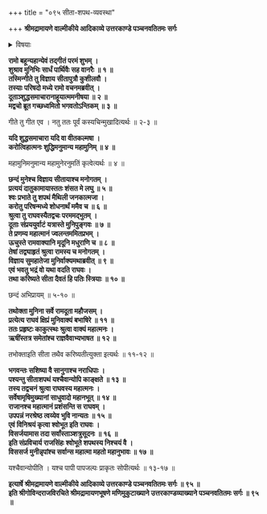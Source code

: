+++
title = "०९५ सीता-शपथ-व्यवस्था"

+++
**श्रीमद्रामायणे वाल्मीकीये आदिकाव्ये उत्तरकाण्डे पञ्चनवतितमः सर्गः**


<details><summary>विषयाः</summary>

बहु-कालं सभा-मध्ये कुश-लव-गीत-रामायणं श्रुतवता रामेण  
रामायण-वचनाद् एव कुश-लवयोः सीता-सुतत्व-विज्ञानम् ॥ १ ॥  
तथा प्रत्ययोत्पादनेन  
लोकापवादापनोदन-पूर्वकं  
निज-शुद्धि--प्रख्यापनाय शपथ-करणे  
सीता-भावावगमाय  
वाल्मीकिं प्रति दूत-प्रेषणम् ॥ २ ॥  
दूत-मुखाच् छपथ-करणे  
सीताङ्गीकरण-श्रवण-हृष्टेन रामेण  
सकल-सभास्तारान्+++(=??)+++ प्रति परेद्युः प्रभाते  
प्रवर्तिष्यमाण-सीता-शपथ-दर्शन--प्रार्थना-पूर्वकं तेषां विसर्जनम् ॥ ३ ॥
</details>


**रामो बहून्यहान्येवं तद्गीतं परमं शुभम् ।  
शुश्राव मुनिभिः सार्धं पार्थिवैः सह वानरैः ॥ १ ॥  
तस्मिन्गीते तु विज्ञाय सीतापुत्रौ कुशीलवौ ।  
तस्याः परिषदो मध्ये रामो वचनमब्रवीत् ।  
दूताञ्शुद्धसमाचारानाहूयात्ममनीषया ॥ २ ॥  
मद्वचो ब्रूत गच्छध्वमितो भगवतोऽन्तिकम् ॥ ३ ॥**

गीते तु गीत एव । नतु ततः पूर्वं कस्यचिन्मुखादित्यर्थः ॥ २-३ ॥

**यदि शुद्धसमाचारा यदि वा वीतकल्मषा ।  
करोत्विहात्मनः शुद्धिमनुमान्य महामुनिम् ॥ ४ ॥**

महामुनिमनुमान्य महामुनेरनुमतिं कृत्वेत्यर्थः ॥ ४ ॥

**छन्दं मुनेश्च विज्ञाय सीतायाश्च मनोगतम् ।  
प्रत्ययं दातुकामायास्ततः शंसत मे लघु ॥ ५ ॥  
श्वः प्रभाते तु शपथं मैथिली जनकात्मजा ।  
करोतु परिषन्मध्ये शोधनार्थं ममैव च ॥ ६ ॥  
श्रुत्वा तु राघवस्यैतद्वचः परममद्भुतम् ।  
दूताः संप्रययुर्वाटं यत्रास्ते मुनिपुङ्गवः ॥ ७ ॥  
ते प्रणम्य महात्मानं ज्वलन्तममितप्रभम् ।  
ऊचुस्ते रामवाक्यानि मृदूनि मधुराणि च ॥ ८ ॥  
तेषां तद्व्याहृतं श्रुत्वा रामस्य च मनोगतम् ।  
विज्ञाय सुमहातेजा मुनिर्वाक्यमथाब्रवीत् ॥ ९ ॥  
एवं भवतु भद्रं वो यथा वदति राघवः ।  
तथा करिष्यते सीता दैवतं हि पतिः स्त्रियाः ॥ १० ॥**

छन्दं अभिप्रायम् ॥ ५-१० ॥

**तथोक्ता मुनिना सर्वे रामदूता महौजसम् ।  
प्रत्येत्य राघवं क्षिप्रं मुनिवाक्यं बभाषिरे ॥ ११ ॥  
ततः प्रहृष्टः काकुत्स्थः श्रुत्वा वाक्यं महात्मनः ।  
ऋषींस्तत्र समेतांश्च राज्ञवैवाभ्यभाषत ॥ १२ ॥**

तभोक्ताइति सीता तथैव करिष्यतीत्युक्ता इत्यर्थः ॥ ११-१२ ॥

**भगवन्तः सशिष्या वै सानुगाश्च नराधिपाः ।  
पश्यन्तु सीताशपथं यश्चैवान्योपि काङ्क्षते ॥ १३ ॥  
तस्य तद्वचनं श्रुत्वा राघवस्य महात्मनः ।  
सर्वेषामृषिमुख्यानां साधुवादो महानभूत् ॥ १४ ॥  
राजानश्च महात्मानं प्रशंसन्ति स राघवम् ।  
उपपन्नं नरश्रेष्ठ त्वय्येव भुवि नान्यतः ॥ १५ ॥  
एवं विनिश्रयं कृत्वा श्वोभूत इति राघवः ।  
विसर्जयामास तदा सर्वांस्ताञ्शत्रुसूदनः ॥ १६ ॥  
इति संप्रविचार्य राजसिंहः श्वोभूते शपथस्य निश्चयं वै ।  
विससर्ज मुनीन्नृपांश्च सर्वान्स महात्मा महतो महानुभावः ॥ १७ ॥**

यश्चैवान्योपीति । यश्च पापी पापजल्पः प्राकृतः सोपीत्यर्थः ॥ १३-१७ ॥

**इत्यार्षे श्रीमद्रामायणे वाल्मीकीये आदिकाव्ये उत्तरकाण्डे पञ्चनवतितमः सर्गः ॥ ९५ ॥  
इति श्रीगोविन्दराजविरचिते श्रीमद्रामायणभूषणे मणिमुकुटाख्याने उत्तरकाण्डव्याख्याने पञ्चनवतितमः सर्गः ॥ ९५ ॥**
